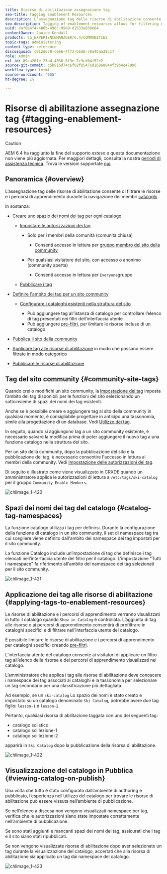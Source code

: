 ```yaml
---
title: Risorse di abilitazione assegnazione tag
seo-title: Tagging Enablement Resources
description: L’assegnazione tag delle risorse di abilitazione consente di filtrare risorse e percorsi di apprendimento durante la navigazione dei membri nei cataloghi
seo-description: Tagging of enablement resources allows for filtering of resources and learning paths as members browse catalogs
uuid: daf8a4f4-486b-498c-99e9-d1533a830e64
contentOwner: Janice Kendall
products: SG_EXPERIENCEMANAGER/6.4/COMMUNITIES
topic-tags: administering
content-type: reference
discoiquuid: c012d639-c6e6-4f73-bbd8-78a4baa38c17
role: Admin
exl-id: 89ca201e-23ad-4038-8f3e-7c9cd04f52e2
source-git-commit: c5b816d74c6f02f85476d16868844f39b4c47996
workflow-type: tm+mt
source-wordcount: '655'
ht-degree: 1%

---
```


# Risorse di abilitazione assegnazione tag {#tagging-enablement-resources}

>[!CAUTION]
>
>AEM 6.4 ha raggiunto la fine del supporto esteso e questa documentazione non viene più aggiornata. Per maggiori dettagli, consulta la nostra [periodi di assistenza tecnica](https://helpx.adobe.com/it/support/programs/eol-matrix.html). Trova le versioni supportate [qui](https://experienceleague.adobe.com/docs/).

## Panoramica {#overview}

L’assegnazione tag delle risorse di abilitazione consente di filtrare le risorse e i percorsi di apprendimento durante la navigazione dei membri [cataloghi](functions.md#catalog-function).

In sostanza:

* [Creare uno spazio dei nomi dei tag](../../help/sites-administering/tags.md#creating-a-namespace) per ogni catalogo

   * [Impostare le autorizzazioni dei tag](../../help/sites-administering/tags.md#setting-tag-permissions)

      * Solo per i membri della comunità (comunità chiusa)

         * Consenti accesso in lettura per [gruppo membro del sito della community](users.md#publish-group-roles)
      * Per qualsiasi visitatore del sito, con accesso o anonimo (community aperta)

         * Consenti accesso in lettura per `Everyone`gruppo
   * [Pubblicare i tag](../../help/sites-administering/tags.md#publishing-tags)



* [Definire l&#39;ambito dei tag per un sito community](sites-console.md#tagging)

   * [Configurare i cataloghi esistenti nella struttura del sito](functions.md#catalog-function)

      * Può aggiungere tag all’istanza di catalogo per controllare l’elenco di tag presentati nei filtri dell’interfaccia utente
      * Può aggiungere [pre-filtri](catalog-developer-essentials.md#pre-filters), per limitare le risorse incluse di un catalogo

* [Pubblica il sito della community](sites-console.md#publishing-the-site)
* [Applicare tag alle risorse di abilitazione](resources.md#create-a-resource) in modo che possano essere filtrate in modo categorico
* [Pubblicare le risorse di abilitazione](resources.md#publish)

## Tag del sito community {#community-site-tags}

Quando crei o modifichi un sito community, la [Impostazione dei tag](sites-console.md#tagging) imposta l’ambito dei tag disponibili per le funzioni del sito selezionando un sottoinsieme di spazi dei nomi dei tag esistenti.

Anche se è possibile creare e aggiungere tag al sito della community in qualsiasi momento, è consigliabile progettare in anticipo una tassonomia, simile alla progettazione di un database. Vedi [Utilizzo dei tag](../../help/sites-authoring/tags.md).

In seguito, quando si aggiungono tag a un sito community esistente, è necessario salvare la modifica prima di poter aggiungere il nuovo tag a una funzione catalogo nella struttura del sito.

Per un sito della community, dopo la pubblicazione del sito e la pubblicazione dei tag, è necessario consentire l&#39;accesso in lettura ai membri della community. Vedi [Impostazione delle autorizzazioni dei tag](../../help/sites-administering/tags.md#setting-tag-permissions).

Di seguito è illustrato come viene visualizzato in CRXDE quando un amministratore applica le autorizzazioni di lettura a `/etc/tags/ski-catalog` per il gruppo `Community Enable Members`.

![chlimage_1-420](assets/chlimage_1-420.png)

## Spazi dei nomi dei tag del catalogo {#catalog-tag-namespaces}

La funzione catalogo utilizza i tag per definirsi. Durante la configurazione della funzione di catalogo in un sito community, il set di namespace tag tra cui scegliere viene definito dall&#39;ambito dei namespace dei tag impostati per il sito community.

La funzione Catalogo include un’impostazione di tag che definisce i tag elencati nell’interfaccia utente del filtro per il catalogo. L&#39;impostazione &quot;Tutti i namespace&quot; fa riferimento all&#39;ambito dei namespace dei tag selezionati per il sito community.

![chlimage_1-421](assets/chlimage_1-421.png)

## Applicazione dei tag alle risorse di abilitazione {#applying-tags-to-enablement-resources}

Le risorse di abilitazione e i percorsi di apprendimento verranno visualizzati in tutto il catalogo quando `Show in Catalog` è controllata. L’aggiunta di tag alle risorse e ai percorsi di apprendimento consentirà di prefiltrare in cataloghi specifici e di filtrare nell’interfaccia utente del catalogo.

È possibile limitare le risorse di abilitazione e i percorsi di apprendimento per cataloghi specifici creando [pre-filtri](catalog-developer-essentials.md#pre-filters).

L’interfaccia utente del catalogo consente ai visitatori di applicare un filtro tag all’elenco delle risorse e dei percorsi di apprendimento visualizzati nel catalogo.

L’amministratore che applica i tag alle risorse di abilitazione deve conoscere i namespace dei tag associati ai cataloghi e la tassonomia per selezionare un tag secondario per una classificazione più dettagliata.

Ad esempio, se un `ski-catalog` Lo spazio dei nomi è stato creato e impostato su un catalogo denominato `Ski Catalog`, potrebbe avere due tag figlio: `lesson-1` e `lesson-2`.

Pertanto, qualsiasi risorsa di abilitazione taggata con uno dei seguenti tag:

* catalogo sciistico:
* catalogo sci:lezione-1
* catalogo sci:lezione-2

apparirà in `Ski Catalog` dopo la pubblicazione della risorsa di abilitazione.

![chlimage_1-422](assets/chlimage_1-422.png)

## Visualizzazione del catalogo in Pubblica {#viewing-catalog-on-publish}

Una volta che tutto è stato configurato dall’ambiente di authoring e pubblicato, l’esperienza nell’utilizzo del catalogo per trovare le risorse di abilitazione può essere vissuta nell’ambiente di pubblicazione.

Se nell’elenco a discesa non vengono visualizzati namespace per tag, verifica che le autorizzazioni siano state impostate correttamente nell’ambiente di pubblicazione.

Se sono stati aggiunti e mancanti spazi dei nomi dei tag, assicurati che i tag e il sito siano stati ripubblicati.

Se non vengono visualizzate risorse di abilitazione dopo aver selezionato un tag durante la visualizzazione del catalogo, accertati che alla risorsa di abilitazione sia applicato un tag dai namespace del catalogo.

![chlimage_1-423](assets/chlimage_1-423.png)
